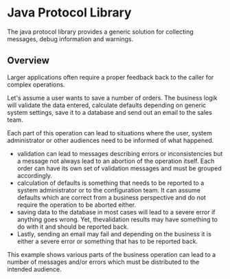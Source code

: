 # Java Protocol Library

The java protocol library provides a generic solution for collecting messages, debug information and warnings. 

## Overview

Larger applications often require a proper feedback back to the caller for complex operations. 

Let's assume a user wants to save a number of orders. The business logik will validate the data entered, calculate defaults depending on generic system settings, save it to a database and send out an email to the sales team.

Each part of this operation can lead to situations where the user, system administrator or other audiences need to be informed of what happened. 

* validation can lead to messages describing errors or inconsistencies but a message not always lead to an abortion of the operation itself. Each order can have its own set of validation messages and must be grouped accordingly.
* calculation of defaults is something that needs to be reported to a system administrator or to the configuration team. It can assume defaults which are correct from a business perspective and do not require the operation to be aborted either.
* saving data to the database in most cases will lead to a severe error if anything goes wrong. Yet, thevalidation results may have something to do with it and should be reported back.
* Lastly, sending an email may fail and depending on the business it is either a severe error or something that has to be reported back.

This example shows various parts of the business operation can lead to a number of messages and/or errors which must be distributed to the intended audience.

